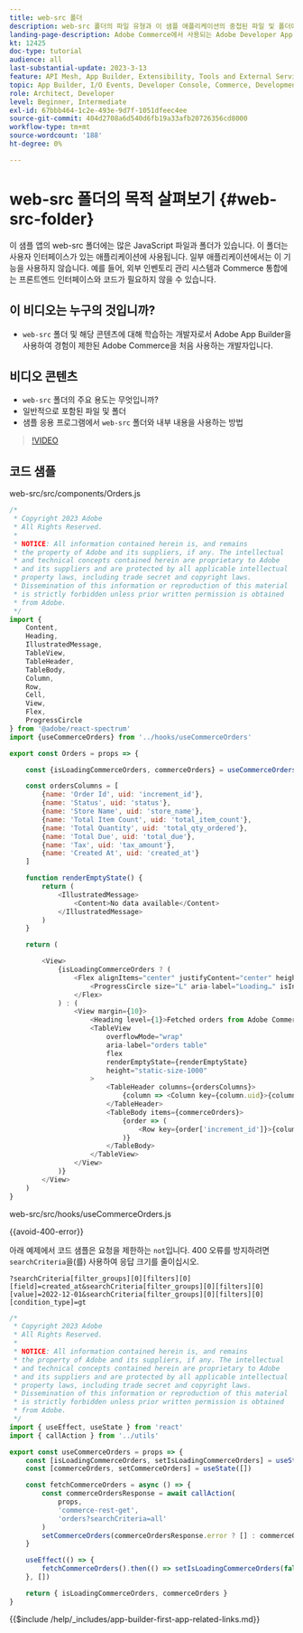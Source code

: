 ```yaml
---
title: web-src 폴더
description: web-src 폴더의 파일 유형과 이 샘플 애플리케이션의 중첩된 파일 및 폴더에 대해 알아봅니다.
landing-page-description: Adobe Commerce에서 사용되는 Adobe Developer App Builder과 web-src 폴더에 있는 파일 유형에 대해 알아봅니다.
kt: 12425
doc-type: tutorial
audience: all
last-substantial-update: 2023-3-13
feature: API Mesh, App Builder, Extensibility, Tools and External Services, Backend Development
topic: App Builder, I/O Events, Developer Console, Commerce, Development, Integrations
role: Architect, Developer
level: Beginner, Intermediate
exl-id: 67bbb464-1c2e-493e-9d7f-1051dfeec4ee
source-git-commit: 404d2708a6d540d6fb19a33afb20726356cd8000
workflow-type: tm+mt
source-wordcount: '188'
ht-degree: 0%

---
```


# web-src 폴더의 목적 살펴보기 {#web-src-folder}

이 샘플 앱의 web-src 폴더에는 많은 JavaScript 파일과 폴더가 있습니다. 이 폴더는 사용자 인터페이스가 있는 애플리케이션에 사용됩니다. 일부 애플리케이션에서는 이 기능을 사용하지 않습니다. 예를 들어, 외부 인벤토리 관리 시스템과 Commerce 통합에는 프론트엔드 인터페이스와 코드가 필요하지 않을 수 있습니다.

## 이 비디오는 누구의 것입니까?

* `web-src` 폴더 및 해당 콘텐츠에 대해 학습하는 개발자로서 Adobe App Builder을 사용하여 경험이 제한된 Adobe Commerce을 처음 사용하는 개발자입니다.

## 비디오 콘텐츠

* `web-src` 폴더의 주요 용도는 무엇입니까?
* 일반적으로 포함된 파일 및 폴더
* 샘플 응용 프로그램에서 `web-src` 폴더와 내부 내용을 사용하는 방법

>[!VIDEO](https://video.tv.adobe.com/v/3416665?quality=12&learn=on)

## 코드 샘플

web-src/src/components/Orders.js

```javascript
/*
 * Copyright 2023 Adobe
 * All Rights Reserved.
 *
 * NOTICE: All information contained herein is, and remains
 * the property of Adobe and its suppliers, if any. The intellectual
 * and technical concepts contained herein are proprietary to Adobe
 * and its suppliers and are protected by all applicable intellectual
 * property laws, including trade secret and copyright laws.
 * Dissemination of this information or reproduction of this material
 * is strictly forbidden unless prior written permission is obtained
 * from Adobe.
 */
import {
    Content,
    Heading,
    IllustratedMessage,
    TableView,
    TableHeader,
    TableBody,
    Column,
    Row,
    Cell,
    View,
    Flex,
    ProgressCircle
} from '@adobe/react-spectrum'
import {useCommerceOrders} from '../hooks/useCommerceOrders'

export const Orders = props => {

    const {isLoadingCommerceOrders, commerceOrders} = useCommerceOrders(props)

    const ordersColumns = [
        {name: 'Order Id', uid: 'increment_id'},
        {name: 'Status', uid: 'status'},
        {name: 'Store Name', uid: 'store_name'},
        {name: 'Total Item Count', uid: 'total_item_count'},
        {name: 'Total Quantity', uid: 'total_qty_ordered'},
        {name: 'Total Due', uid: 'total_due'},
        {name: 'Tax', uid: 'tax_amount'},
        {name: 'Created At', uid: 'created_at'}
    ]

    function renderEmptyState() {
        return (
            <IllustratedMessage>
                <Content>No data available</Content>
            </IllustratedMessage>
        )
    }

    return (

        <View>
            {isLoadingCommerceOrders ? (
                <Flex alignItems="center" justifyContent="center" height="100vh">
                    <ProgressCircle size="L" aria-label="Loading…" isIndeterminate/>
                </Flex>
            ) : (
                <View margin={10}>
                    <Heading level={1}>Fetched orders from Adobe Commerce</Heading>
                    <TableView
                        overflowMode="wrap"
                        aria-label="orders table"
                        flex
                        renderEmptyState={renderEmptyState}
                        height="static-size-1000"
                    >
                        <TableHeader columns={ordersColumns}>
                            {column => <Column key={column.uid}>{column.name}</Column>}
                        </TableHeader>
                        <TableBody items={commerceOrders}>
                            {order => (
                                <Row key={order['increment_id']}>{columnKey => <Cell>{order[columnKey]}</Cell>}</Row>
                            )}
                        </TableBody>
                    </TableView>
                </View>
            )}
        </View>
    )
}
```

web-src/src/hooks/useCommerceOrders.js

{{avoid-400-error}}

아래 예제에서 코드 샘플은 요청을 제한하는 `not`입니다. 400 오류를 방지하려면 `searchCriteria`을(를) 사용하여 응답 크기를 줄이십시오.

`?searchCriteria[filter_groups][0][filters][0][field]=created_at&searchCriteria[filter_groups][0][filters][0][value]=2022-12-01&searchCriteria[filter_groups][0][filters][0][condition_type]=gt`

```javascript {line-numbers="true" start-line="1" highlight="25"}
/*
 * Copyright 2023 Adobe
 * All Rights Reserved.
 *
 * NOTICE: All information contained herein is, and remains
 * the property of Adobe and its suppliers, if any. The intellectual
 * and technical concepts contained herein are proprietary to Adobe
 * and its suppliers and are protected by all applicable intellectual
 * property laws, including trade secret and copyright laws.
 * Dissemination of this information or reproduction of this material
 * is strictly forbidden unless prior written permission is obtained
 * from Adobe.
 */
import { useEffect, useState } from 'react'
import { callAction } from '../utils'

export const useCommerceOrders = props => {
    const [isLoadingCommerceOrders, setIsLoadingCommerceOrders] = useState(true)
    const [commerceOrders, setCommerceOrders] = useState([])

    const fetchCommerceOrders = async () => {
        const commerceOrdersResponse = await callAction(
            props,
            'commerce-rest-get',
            'orders?searchCriteria=all'
        )
        setCommerceOrders(commerceOrdersResponse.error ? [] : commerceOrdersResponse.items)
    }

    useEffect(() => {
        fetchCommerceOrders().then(() => setIsLoadingCommerceOrders(false))
    }, [])

    return { isLoadingCommerceOrders, commerceOrders }
}
```

{{$include /help/_includes/app-builder-first-app-related-links.md}}
